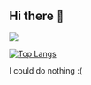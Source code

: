 ## Hi there 👋

![](https://grs.mtr.pub/api?username=mtr-static-official&count_private=true)

[![Top Langs](https://grs.mtr.pub/api/top-langs/?username=anuraghazra&layout=compact&count_private=true)](https://github.com/anuraghazra/github-readme-stats)

I could do nothing :(
